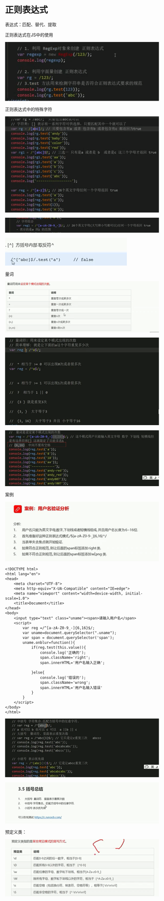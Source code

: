 # 正则表达式

表达式：匹配、替代、提取

正则表达式在JS中的使用

![image-20220604213723816](img/image-20220604213723816.png)

正则表达式中的特殊字符

![image-20220604214322939](img/image-20220604214322939.png)

![image-20220604214658815](img/image-20220604214658815.png)

![image-20220604214956100](img/image-20220604214956100.png)

量词

![image-20220604215413654](img/image-20220604215413654.png)

![image-20220604220134389](img/image-20220604220134389.png)

![image-20220604220537260](img/image-20220604220537260.png)

案例

![image-20220604220923833](img/image-20220604220923833.png)

```
<!DOCTYPE html>
<html lang="en">
<head>
    <meta charset="UTF-8">
    <meta http-equiv="X-UA-Compatible" content="IE=edge">
    <meta name="viewport" content="width=device-width, initial-scale=1.0">
    <title>Document</title>
</head>
<body>
    <input type="text" class="uname"><span>请输入用户名</span>
    <script>
        var reg =/^[a-zA-Z0-9_-]{6,16}$/;
        var uname=document.querySelector(".uname");
        var span = document.querySelector('span');
        uname.onblur=function(){
            if(reg.test(this.value)){
                console.log('正确的');
                span.className='right';
                span.innerHTML='用户名输入正确';
            
            }else{
                console.log('错误的');
                span.className='wrong';
                span.innerHTML='用户名输入错误'
            }
        }
    </script>
</body>
</html>
```



![image-20220604223256669](img/image-20220604223256669.png)

![image-20220604223529533](img/image-20220604223529533.png)

预定义类：

![image-20220604223851646](img/image-20220604223851646.png)



